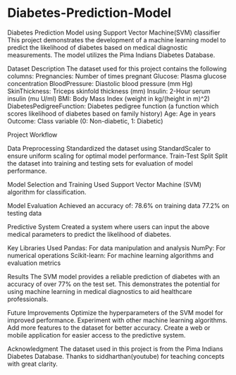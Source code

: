 # Diabetes-Prediction-Model

Diabetes Prediction Model using Support Vector Machine(SVM) classifier
This project demonstrates the development of a machine learning model to predict the likelihood of diabetes based on medical diagnostic measurements. The model utilizes the Pima Indians Diabetes Database.

Dataset Description
The dataset used for this project contains the following columns:
Pregnancies: Number of times pregnant
Glucose: Plasma glucose concentration
BloodPressure: Diastolic blood pressure (mm Hg)
SkinThickness: Triceps skinfold thickness (mm)
Insulin: 2-Hour serum insulin (mu U/ml)
BMI: Body Mass Index (weight in kg/(height in m)^2)
DiabetesPedigreeFunction: Diabetes pedigree function (a function which scores likelihood of diabetes based on family history)
Age: Age in years
Outcome: Class variable (0: Non-diabetic, 1: Diabetic)

Project Workflow

Data Preprocessing
Standardized the dataset using StandardScaler to ensure uniform scaling for optimal model performance.
Train-Test Split
Split the dataset into training and testing sets for evaluation of model performance.

Model Selection and Training
Used Support Vector Machine (SVM) algorithm for classification.

Model Evaluation
Achieved an accuracy of:
78.6% on training data
77.2% on testing data

Predictive System
Created a system where users can input the above medical parameters to predict the likelihood of diabetes.

Key Libraries Used
Pandas: For data manipulation and analysis
NumPy: For numerical operations
Scikit-learn: For machine learning algorithms and evaluation metrics

Results
The SVM model provides a reliable prediction of diabetes with an accuracy of over 77% on the test set. This demonstrates the potential for using machine learning in medical diagnostics to aid healthcare professionals.

Future Improvements
Optimize the hyperparameters of the SVM model for improved performance.
Experiment with other machine learning algorithms.
Add more features to the dataset for better accuracy.
Create a web or mobile application for easier access to the predictive system.

Acknowledgment
The dataset used in this project is from the Pima Indians Diabetes Database.
Thanks to siddharthan(youtube) for teaching concepts with great clarity.
